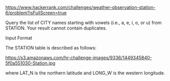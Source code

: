 
https://www.hackerrank.com/challenges/weather-observation-station-6/problem?isFullScreen=true

Query the list of CITY names starting with vowels (i.e., a, e, i, o, or u) from STATION. Your result cannot contain duplicates.

Input Format

The STATION table is described as follows:

https://s3.amazonaws.com/hr-challenge-images/9336/1449345840-5f0a551030-Station.jpg

where LAT_N is the northern latitude and LONG_W is the western longitude.